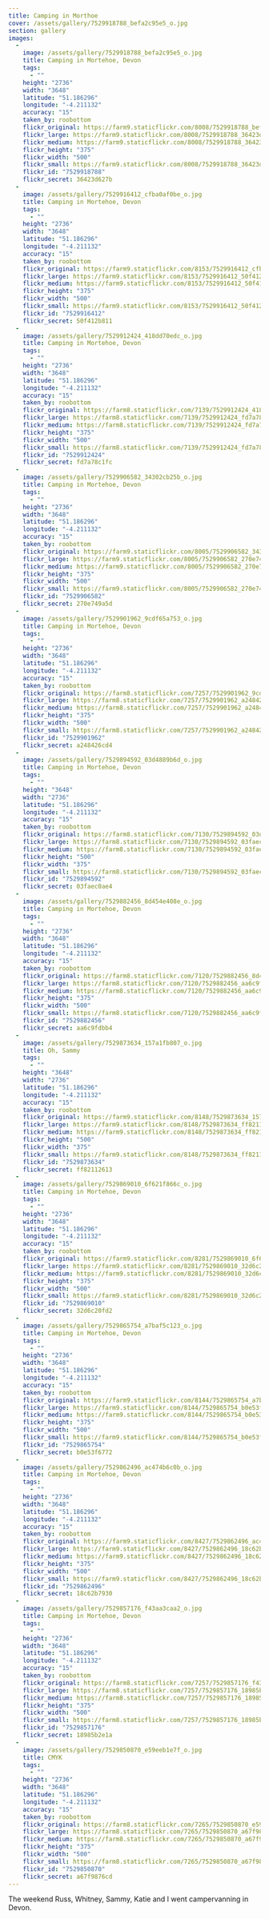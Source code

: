 ```yaml
---
title: Camping in Morthoe
cover: /assets/gallery/7529918788_befa2c95e5_o.jpg
section: gallery
images:
  - 
    image: /assets/gallery/7529918788_befa2c95e5_o.jpg
    title: Camping in Mortehoe, Devon
    tags:
      - ""
    height: "2736"
    width: "3648"
    latitude: "51.186296"
    longitude: "-4.211132"
    accuracy: "15"
    taken_by: roobottom
    flickr_original: https://farm9.staticflickr.com/8008/7529918788_befa2c95e5_o.jpg
    flickr_large: https://farm9.staticflickr.com/8008/7529918788_36423d627b_b.jpg
    flickr_medium: https://farm9.staticflickr.com/8008/7529918788_36423d627b.jpg
    flickr_height: "375"
    flickr_width: "500"
    flickr_small: https://farm9.staticflickr.com/8008/7529918788_36423d627b_m.jpg
    flickr_id: "7529918788"
    flickr_secret: 36423d627b
  - 
    image: /assets/gallery/7529916412_cfba0af0be_o.jpg
    title: Camping in Mortehoe, Devon
    tags:
      - ""
    height: "2736"
    width: "3648"
    latitude: "51.186296"
    longitude: "-4.211132"
    accuracy: "15"
    taken_by: roobottom
    flickr_original: https://farm9.staticflickr.com/8153/7529916412_cfba0af0be_o.jpg
    flickr_large: https://farm9.staticflickr.com/8153/7529916412_50f412b811_b.jpg
    flickr_medium: https://farm9.staticflickr.com/8153/7529916412_50f412b811.jpg
    flickr_height: "375"
    flickr_width: "500"
    flickr_small: https://farm9.staticflickr.com/8153/7529916412_50f412b811_m.jpg
    flickr_id: "7529916412"
    flickr_secret: 50f412b811
  - 
    image: /assets/gallery/7529912424_418dd70edc_o.jpg
    title: Camping in Mortehoe, Devon
    tags:
      - ""
    height: "2736"
    width: "3648"
    latitude: "51.186296"
    longitude: "-4.211132"
    accuracy: "15"
    taken_by: roobottom
    flickr_original: https://farm8.staticflickr.com/7139/7529912424_418dd70edc_o.jpg
    flickr_large: https://farm8.staticflickr.com/7139/7529912424_fd7a78c1fc_b.jpg
    flickr_medium: https://farm8.staticflickr.com/7139/7529912424_fd7a78c1fc.jpg
    flickr_height: "375"
    flickr_width: "500"
    flickr_small: https://farm8.staticflickr.com/7139/7529912424_fd7a78c1fc_m.jpg
    flickr_id: "7529912424"
    flickr_secret: fd7a78c1fc
  - 
    image: /assets/gallery/7529906582_34302cb25b_o.jpg
    title: Camping in Mortehoe, Devon
    tags:
      - ""
    height: "2736"
    width: "3648"
    latitude: "51.186296"
    longitude: "-4.211132"
    accuracy: "15"
    taken_by: roobottom
    flickr_original: https://farm9.staticflickr.com/8005/7529906582_34302cb25b_o.jpg
    flickr_large: https://farm9.staticflickr.com/8005/7529906582_270e749a5d_b.jpg
    flickr_medium: https://farm9.staticflickr.com/8005/7529906582_270e749a5d.jpg
    flickr_height: "375"
    flickr_width: "500"
    flickr_small: https://farm9.staticflickr.com/8005/7529906582_270e749a5d_m.jpg
    flickr_id: "7529906582"
    flickr_secret: 270e749a5d
  - 
    image: /assets/gallery/7529901962_9cdf65a753_o.jpg
    title: Camping in Mortehoe, Devon
    tags:
      - ""
    height: "2736"
    width: "3648"
    latitude: "51.186296"
    longitude: "-4.211132"
    accuracy: "15"
    taken_by: roobottom
    flickr_original: https://farm8.staticflickr.com/7257/7529901962_9cdf65a753_o.jpg
    flickr_large: https://farm8.staticflickr.com/7257/7529901962_a248426cd4_b.jpg
    flickr_medium: https://farm8.staticflickr.com/7257/7529901962_a248426cd4.jpg
    flickr_height: "375"
    flickr_width: "500"
    flickr_small: https://farm8.staticflickr.com/7257/7529901962_a248426cd4_m.jpg
    flickr_id: "7529901962"
    flickr_secret: a248426cd4
  - 
    image: /assets/gallery/7529894592_03d4889b6d_o.jpg
    title: Camping in Mortehoe, Devon
    tags:
      - ""
    height: "3648"
    width: "2736"
    latitude: "51.186296"
    longitude: "-4.211132"
    accuracy: "15"
    taken_by: roobottom
    flickr_original: https://farm8.staticflickr.com/7130/7529894592_03d4889b6d_o.jpg
    flickr_large: https://farm8.staticflickr.com/7130/7529894592_03faec0ae4_b.jpg
    flickr_medium: https://farm8.staticflickr.com/7130/7529894592_03faec0ae4.jpg
    flickr_height: "500"
    flickr_width: "375"
    flickr_small: https://farm8.staticflickr.com/7130/7529894592_03faec0ae4_m.jpg
    flickr_id: "7529894592"
    flickr_secret: 03faec0ae4
  - 
    image: /assets/gallery/7529882456_8d454e408e_o.jpg
    title: Camping in Mortehoe, Devon
    tags:
      - ""
    height: "2736"
    width: "3648"
    latitude: "51.186296"
    longitude: "-4.211132"
    accuracy: "15"
    taken_by: roobottom
    flickr_original: https://farm8.staticflickr.com/7120/7529882456_8d454e408e_o.jpg
    flickr_large: https://farm8.staticflickr.com/7120/7529882456_aa6c9fdbb4_b.jpg
    flickr_medium: https://farm8.staticflickr.com/7120/7529882456_aa6c9fdbb4.jpg
    flickr_height: "375"
    flickr_width: "500"
    flickr_small: https://farm8.staticflickr.com/7120/7529882456_aa6c9fdbb4_m.jpg
    flickr_id: "7529882456"
    flickr_secret: aa6c9fdbb4
  - 
    image: /assets/gallery/7529873634_157a1fb807_o.jpg
    title: Oh, Sammy
    tags:
      - ""
    height: "3648"
    width: "2736"
    latitude: "51.186296"
    longitude: "-4.211132"
    accuracy: "15"
    taken_by: roobottom
    flickr_original: https://farm9.staticflickr.com/8148/7529873634_157a1fb807_o.jpg
    flickr_large: https://farm9.staticflickr.com/8148/7529873634_ff82112613_b.jpg
    flickr_medium: https://farm9.staticflickr.com/8148/7529873634_ff82112613.jpg
    flickr_height: "500"
    flickr_width: "375"
    flickr_small: https://farm9.staticflickr.com/8148/7529873634_ff82112613_m.jpg
    flickr_id: "7529873634"
    flickr_secret: ff82112613
  - 
    image: /assets/gallery/7529869010_6f621f866c_o.jpg
    title: Camping in Mortehoe, Devon
    tags:
      - ""
    height: "2736"
    width: "3648"
    latitude: "51.186296"
    longitude: "-4.211132"
    accuracy: "15"
    taken_by: roobottom
    flickr_original: https://farm9.staticflickr.com/8281/7529869010_6f621f866c_o.jpg
    flickr_large: https://farm9.staticflickr.com/8281/7529869010_32d6c20fd2_b.jpg
    flickr_medium: https://farm9.staticflickr.com/8281/7529869010_32d6c20fd2.jpg
    flickr_height: "375"
    flickr_width: "500"
    flickr_small: https://farm9.staticflickr.com/8281/7529869010_32d6c20fd2_m.jpg
    flickr_id: "7529869010"
    flickr_secret: 32d6c20fd2
  - 
    image: /assets/gallery/7529865754_a7baf5c123_o.jpg
    title: Camping in Mortehoe, Devon
    tags:
      - ""
    height: "2736"
    width: "3648"
    latitude: "51.186296"
    longitude: "-4.211132"
    accuracy: "15"
    taken_by: roobottom
    flickr_original: https://farm9.staticflickr.com/8144/7529865754_a7baf5c123_o.jpg
    flickr_large: https://farm9.staticflickr.com/8144/7529865754_b0e53f6772_b.jpg
    flickr_medium: https://farm9.staticflickr.com/8144/7529865754_b0e53f6772.jpg
    flickr_height: "375"
    flickr_width: "500"
    flickr_small: https://farm9.staticflickr.com/8144/7529865754_b0e53f6772_m.jpg
    flickr_id: "7529865754"
    flickr_secret: b0e53f6772
  - 
    image: /assets/gallery/7529862496_ac474b6c0b_o.jpg
    title: Camping in Mortehoe, Devon
    tags:
      - ""
    height: "2736"
    width: "3648"
    latitude: "51.186296"
    longitude: "-4.211132"
    accuracy: "15"
    taken_by: roobottom
    flickr_original: https://farm9.staticflickr.com/8427/7529862496_ac474b6c0b_o.jpg
    flickr_large: https://farm9.staticflickr.com/8427/7529862496_18c62b7930_b.jpg
    flickr_medium: https://farm9.staticflickr.com/8427/7529862496_18c62b7930.jpg
    flickr_height: "375"
    flickr_width: "500"
    flickr_small: https://farm9.staticflickr.com/8427/7529862496_18c62b7930_m.jpg
    flickr_id: "7529862496"
    flickr_secret: 18c62b7930
  - 
    image: /assets/gallery/7529857176_f43aa3caa2_o.jpg
    title: Camping in Mortehoe, Devon
    tags:
      - ""
    height: "2736"
    width: "3648"
    latitude: "51.186296"
    longitude: "-4.211132"
    accuracy: "15"
    taken_by: roobottom
    flickr_original: https://farm8.staticflickr.com/7257/7529857176_f43aa3caa2_o.jpg
    flickr_large: https://farm8.staticflickr.com/7257/7529857176_18985b2e1a_b.jpg
    flickr_medium: https://farm8.staticflickr.com/7257/7529857176_18985b2e1a.jpg
    flickr_height: "375"
    flickr_width: "500"
    flickr_small: https://farm8.staticflickr.com/7257/7529857176_18985b2e1a_m.jpg
    flickr_id: "7529857176"
    flickr_secret: 18985b2e1a
  - 
    image: /assets/gallery/7529850870_e59eeb1e7f_o.jpg
    title: CMYK
    tags:
      - ""
    height: "2736"
    width: "3648"
    latitude: "51.186296"
    longitude: "-4.211132"
    accuracy: "15"
    taken_by: roobottom
    flickr_original: https://farm8.staticflickr.com/7265/7529850870_e59eeb1e7f_o.jpg
    flickr_large: https://farm8.staticflickr.com/7265/7529850870_a67f9876cd_b.jpg
    flickr_medium: https://farm8.staticflickr.com/7265/7529850870_a67f9876cd.jpg
    flickr_height: "375"
    flickr_width: "500"
    flickr_small: https://farm8.staticflickr.com/7265/7529850870_a67f9876cd_m.jpg
    flickr_id: "7529850870"
    flickr_secret: a67f9876cd
---
```

The weekend Russ, Whitney, Sammy, Katie and I went campervanning in Devon. 